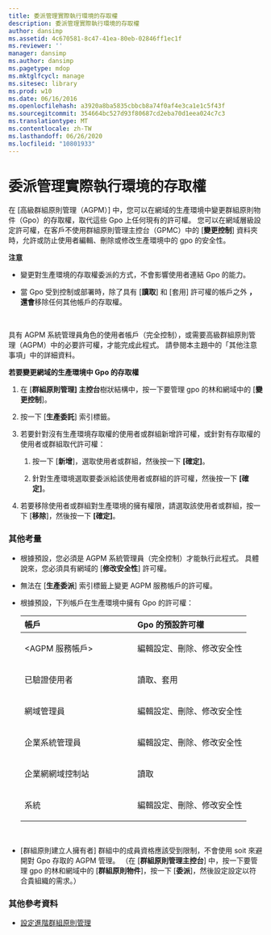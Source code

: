 ```yaml
---
title: 委派管理實際執行環境的存取權
description: 委派管理實際執行環境的存取權
author: dansimp
ms.assetid: 4c670581-8c47-41ea-80eb-02846ff1ec1f
ms.reviewer: ''
manager: dansimp
ms.author: dansimp
ms.pagetype: mdop
ms.mktglfcycl: manage
ms.sitesec: library
ms.prod: w10
ms.date: 06/16/2016
ms.openlocfilehash: a3920a8ba5835cbbcb8a74f0af4e3ca1e1c5f43f
ms.sourcegitcommit: 354664bc527d93f80687cd2eba70d1eea024c7c3
ms.translationtype: MT
ms.contentlocale: zh-TW
ms.lasthandoff: 06/26/2020
ms.locfileid: "10801933"
---
```

# 委派管理實際執行環境的存取權


在 [高級群組原則管理（AGPM）] 中，您可以在網域的生產環境中變更群組原則物件（Gpo）的存取權，取代這些 Gpo 上任何現有的許可權。 您可以在網域層級設定許可權，在客戶不使用群組原則管理主控台（GPMC）中的 [**變更控制**] 資料夾時，允許或防止使用者編輯、刪除或修改生產環境中的 gpo 的安全性。

**注意**  
-   變更對生產環境的存取權委派的方式，不會影響使用者連結 Gpo 的能力。

-   當 Gpo 受到控制或部署時，除了具有 [**讀取**] 和 [套用] 許可權的帳戶之外 **，還會**移除任何其他帳戶的存取權。

 

具有 AGPM 系統管理員角色的使用者帳戶（完全控制），或需要高級群組原則管理（AGPM）中的必要許可權，才能完成此程式。 請參閱本主題中的「其他注意事項」中的詳細資料。

**若要變更網域的生產環境中 Gpo 的存取權**

1.  在 [**群組原則管理] 主控台**樹狀結構中，按一下要管理 gpo 的林和網域中的 [**變更控制**]。

2.  按一下 [**生產委託**] 索引標籤。

3.  若要針對沒有生產環境存取權的使用者或群組新增許可權，或針對有存取權的使用者或群組取代許可權：

    1.  按一下 [**新增**]，選取使用者或群組，然後按一下 **[確定]**。

    2.  針對生產環境選取要委派給該使用者或群組的許可權，然後按一下 **[確定]**。

4.  若要移除使用者或群組對生產環境的擁有權限，請選取該使用者或群組，按一下 [**移除**]，然後按一下 **[確定]**。

### 其他考量

-   根據預設，您必須是 AGPM 系統管理員（完全控制）才能執行此程式。 具體說來，您必須具有網域的 [**修改安全性**] 許可權。

-   無法在 [**生產委派**] 索引標籤上變更 AGPM 服務帳戶的許可權。

-   根據預設，下列帳戶在生產環境中擁有 Gpo 的許可權：

    <table>
    <colgroup>
    <col width="50%" />
    <col width="50%" />
    </colgroup>
    <thead>
    <tr class="header">
    <th align="left">帳戶</th>
    <th align="left">Gpo 的預設許可權</th>
    </tr>
    </thead>
    <tbody>
    <tr class="odd">
    <td align="left"><p>&lt;AGPM 服務帳戶&gt;</p></td>
    <td align="left"><p>編輯設定、刪除、修改安全性</p></td>
    </tr>
    <tr class="even">
    <td align="left"><p>已驗證使用者</p></td>
    <td align="left"><p>讀取、套用</p></td>
    </tr>
    <tr class="odd">
    <td align="left"><p>網域管理員</p></td>
    <td align="left"><p>編輯設定、刪除、修改安全性</p></td>
    </tr>
    <tr class="even">
    <td align="left"><p>企業系統管理員</p></td>
    <td align="left"><p>編輯設定、刪除、修改安全性</p></td>
    </tr>
    <tr class="odd">
    <td align="left"><p>企業網網域控制站</p></td>
    <td align="left"><p>讀取</p></td>
    </tr>
    <tr class="even">
    <td align="left"><p>系統</p></td>
    <td align="left"><p>編輯設定、刪除、修改安全性</p></td>
    </tr>
    </tbody>
    </table>

     

-   [群組原則建立人擁有者] 群組中的成員資格應該受到限制，不會使用 soit 來避開對 Gpo 存取的 AGPM 管理。 （在 [**群組原則管理主控台**] 中，按一下要管理 gpo 的林和網域中的 [**群組原則物件**]，按一下 [**委派**]，然後設定設定以符合貴組織的需求。）

### 其他參考資料

-   [設定進階群組原則管理](configuring-advanced-group-policy-management-agpm40.md)

 

 





